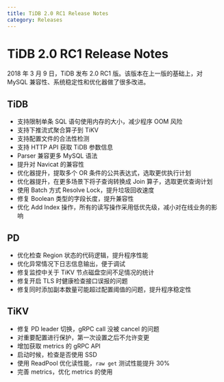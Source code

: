 ```yaml
---
title: TiDB 2.0 RC1 Release Notes
category: Releases
---
```


# TiDB 2.0 RC1 Release Notes

2018 年 3 月 9 日，TiDB 发布 2.0 RC1 版。该版本在上一版的基础上，对 MySQL 兼容性、系统稳定性和优化器做了很多改进。

## TiDB

+ 支持限制单条 SQL 语句使用内存的大小，减少程序 OOM 风险
+ 支持下推流式聚合算子到 TiKV
+ 支持配置文件的合法性检测
+ 支持 HTTP API 获取 TiDB 参数信息
+ Parser 兼容更多 MySQL 语法
+ 提升对 Navicat 的兼容性
+ 优化器提升，提取多个 OR 条件的公共表达式，选取更优执行计划
+ 优化器提升，在更多场景下将子查询转换成 Join 算子，选取更优查询计划
+ 使用 Batch 方式 Resolve Lock，提升垃圾回收速度
+ 修复 Boolean 类型的字段长度，提升兼容性
+ 优化 Add Index 操作，所有的读写操作采用低优先级，减小对在线业务的影响

## PD

+ 优化检查 Region 状态的代码逻辑，提升程序性能
+ 优化异常情况下日志信息输出，便于调试
+ 修复监控中关于 TiKV 节点磁盘空间不足情况的统计
+ 修复开启 TLS 时健康检查接口误报的问题
+ 修复同时添加副本数量可能超过配置阈值的问题，提升程序稳定性

## TiKV

+ 修复 PD leader 切换，gRPC call 没被 cancel 的问题
+ 对重要配置进行保护，第一次设置之后不允许变更
+ 增加获取 metrics 的 gRPC API
+ 启动时候，检查是否使用 SSD
+ 使用 ReadPool 优化读性能，`raw get` 测试性能提升 30%
+ 完善 metrics，优化 metrics 的使用

